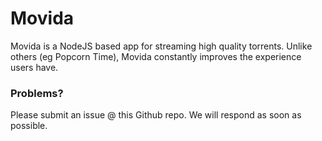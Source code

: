 Movida
====

Movida is a NodeJS based app for streaming high quality torrents. Unlike others (eg Popcorn Time), Movida constantly improves the experience users have.

### Problems? ###
Please submit an issue @ this Github repo. We will respond as soon as possible.
